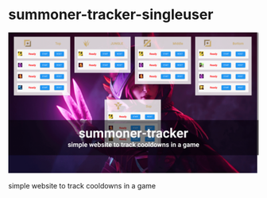 # summoner-tracker-singleuser

![cover](docs/cover.png)

simple website to track cooldowns in a game